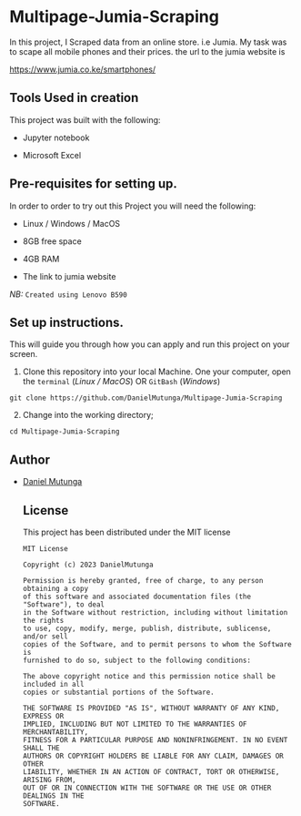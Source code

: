 # Multipage-Jumia-Scraping

In this project, I Scraped data from an online store. i.e Jumia. My task was to scape all mobile phones and their prices.
the url to the jumia website is

https://www.jumia.co.ke/smartphones/


## Tools Used in creation

This project was built with the following:

- Jupyter notebook

- Microsoft Excel


## Pre-requisites for setting up.

In order to order to try out this Project you will need the following:

- Linux / Windows / MacOS

- 8GB free space

- 4GB RAM

- The link to jumia website

*NB:* `Created using Lenovo B590`

## Set up instructions.

This will guide you through how you can apply and run this project on your screen.

1. Clone this repository into your local Machine. One your computer, open the `terminal` (*Linux / MacOS*) OR `GitBash` (*Windows*)

```
git clone https://github.com/DanielMutunga/Multipage-Jumia-Scraping
```
2. Change into the working directory;

```
cd Multipage-Jumia-Scraping
```

## Author

- [Daniel Mutunga](https://github.com/DanielMutunga)

  
  ## License

  This project has been distributed under the MIT license

  ```
  MIT License

  Copyright (c) 2023 DanielMutunga

  Permission is hereby granted, free of charge, to any person obtaining a copy
  of this software and associated documentation files (the "Software"), to deal
  in the Software without restriction, including without limitation the rights
  to use, copy, modify, merge, publish, distribute, sublicense, and/or sell
  copies of the Software, and to permit persons to whom the Software is
  furnished to do so, subject to the following conditions:

  The above copyright notice and this permission notice shall be included in all
  copies or substantial portions of the Software.

  THE SOFTWARE IS PROVIDED "AS IS", WITHOUT WARRANTY OF ANY KIND, EXPRESS OR
  IMPLIED, INCLUDING BUT NOT LIMITED TO THE WARRANTIES OF MERCHANTABILITY,
  FITNESS FOR A PARTICULAR PURPOSE AND NONINFRINGEMENT. IN NO EVENT SHALL THE
  AUTHORS OR COPYRIGHT HOLDERS BE LIABLE FOR ANY CLAIM, DAMAGES OR OTHER
  LIABILITY, WHETHER IN AN ACTION OF CONTRACT, TORT OR OTHERWISE, ARISING FROM,
  OUT OF OR IN CONNECTION WITH THE SOFTWARE OR THE USE OR OTHER DEALINGS IN THE
  SOFTWARE.
  ```


